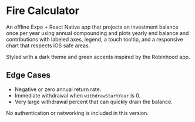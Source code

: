 # Fire Calculator

An offline Expo + React Native app that projects an investment balance once per year using annual compounding and plots yearly end balance and contributions with labeled axes, legend, a touch tooltip, and a responsive chart that respects iOS safe areas.

Styled with a dark theme and green accents inspired by the Robinhood app.

## Edge Cases
- Negative or zero annual return rate.
- Immediate withdrawal when `withdrawStartYear` is 0.
- Very large withdrawal percent that can quickly drain the balance.

No authentication or networking is included in this version.
